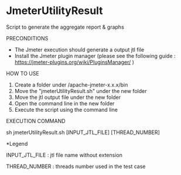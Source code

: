 # JmeterUtilityResult
Script to generate the aggregate report &amp; graphs

PRECONDITIONS

- The Jmeter execution should generate a output jtl file 
- Install the Jmeter plugin manager (please see the following guide : https://jmeter-plugins.org/wiki/PluginsManager/ )

HOW TO USE 

1. Create a folder under /apache-jmeter-x.x.x/bin 
2. Move the "jmeterUtilityResult.sh" under the new folder
3. Move the jtl output file under the new folder
4. Open the command line in the new folder
5. Execute the script using the command line

EXECUTION COMMAND 

sh jmeterUtilityResult.sh [INPUT_JTL_FILE] [THREAD_NUMBER]

*Legend

INPUT_JTL_FILE : jtl file name without extension

THREAD_NUMBER : threads number used in the test case

